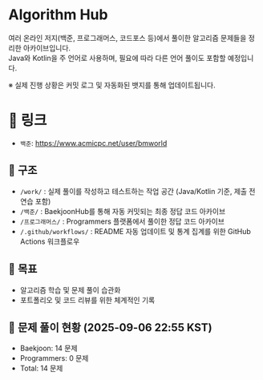# Algorithm Hub

여러 온라인 저지(백준, 프로그래머스, 코드포스 등)에서 풀이한 알고리즘 문제들을 정리한 아카이브입니다.  
Java와 Kotlin을 주 언어로 사용하며, 필요에 따라 다른 언어 풀이도 포함할 예정입니다.

※ 실제 진행 상황은 커밋 로그 및 자동화된 뱃지를 통해 업데이트됩니다.

# 🔗 링크
- `백준`: https://www.acmicpc.net/user/bmworld

## 📂 구조
- `/work/` : 실제 풀이를 작성하고 테스트하는 작업 공간 (Java/Kotlin 기준, 제출 전 연습 포함)
- `/백준/` : BaekjoonHub를 통해 자동 커밋되는 최종 정답 코드 아카이브
- `/프로그래머스/` : Programmers 플랫폼에서 풀이한 정답 코드 아카이브
- `/.github/workflows/` : README 자동 업데이트 및 통계 집계를 위한 GitHub Actions 워크플로우

## 🎯 목표
- 알고리즘 학습 및 문제 풀이 습관화
- 포트폴리오 및 코드 리뷰를 위한 체계적인 기록


<!-- TOTAL_PROBLEM_STATS_START -->
## 🚀 문제 풀이 현황 (2025-09-06 22:55 KST)
- Baekjoon: 14 문제
- Programmers: 0 문제
- Total: 14 문제
<!-- TOTAL_PROBLEM_STATS_END -->
